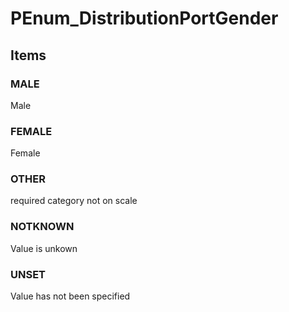 # PEnum_DistributionPortGender

## Items

### MALE
Male

### FEMALE
Female

### OTHER
required category not on scale

### NOTKNOWN
Value is unkown

### UNSET
Value has not been specified
